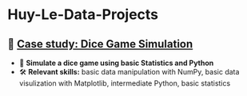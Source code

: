 # Huy-Le-Data-Projects

## 🔹 [Case study: Dice Game Simulation]([Case-study/README.md](https://github.com/newbie1229/Huy-Le-Data-Projects/tree/main/Case%20study%20Dice%20Game%20Simulation))
- 🔗 **Simulate a dice game using basic Statistics and Python**
- 🛠️ **Relevant skills:**
basic data manipulation with NumPy,
basic data visulization with Matplotlib,
intermediate Python, 
basic statistics
